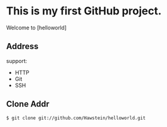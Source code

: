 # This is my first GitHub project.

Welcome to [helloworld]

## Address

support:

* HTTP
* Git
* SSH

## Clone Addr

    $ git clone git://github.com/Hawstein/helloworld.git
